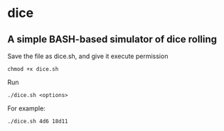 # dice
## A simple BASH-based simulator of dice rolling


Save the file as dice.sh, and give it execute permission
```
chmod +x dice.sh
```
Run
```
./dice.sh <options>
```
For example: 
```
./dice.sh 4d6 18d11
```
